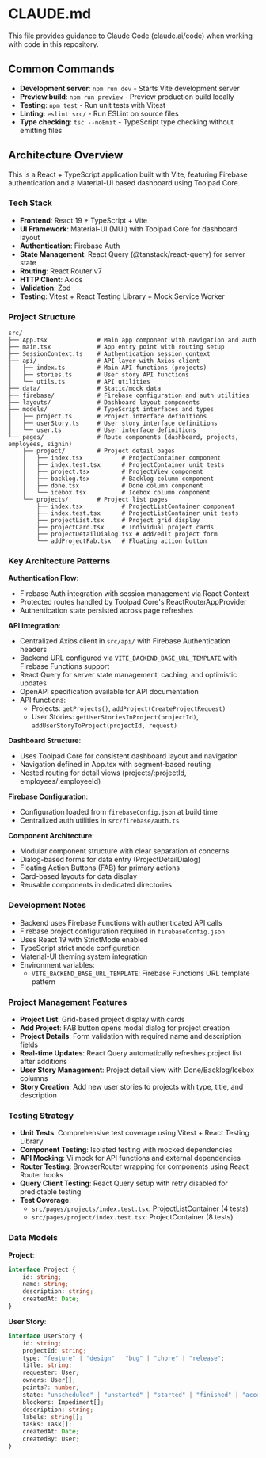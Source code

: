 # CLAUDE.md

This file provides guidance to Claude Code (claude.ai/code) when working with code in this repository.

## Common Commands

- **Development server**: `npm run dev` - Starts Vite development server
- **Preview build**: `npm run preview` - Preview production build locally
- **Testing**: `npm test` - Run unit tests with Vitest
- **Linting**: `eslint src/` - Run ESLint on source files
- **Type checking**: `tsc --noEmit` - TypeScript type checking without emitting files

## Architecture Overview

This is a React + TypeScript application built with Vite, featuring Firebase authentication and a Material-UI based dashboard using Toolpad Core.

### Tech Stack
- **Frontend**: React 19 + TypeScript + Vite
- **UI Framework**: Material-UI (MUI) with Toolpad Core for dashboard layout
- **Authentication**: Firebase Auth
- **State Management**: React Query (@tanstack/react-query) for server state
- **Routing**: React Router v7
- **HTTP Client**: Axios
- **Validation**: Zod
- **Testing**: Vitest + React Testing Library + Mock Service Worker

### Project Structure
```
src/
├── App.tsx              # Main app component with navigation and auth
├── main.tsx             # App entry point with routing setup
├── SessionContext.ts    # Authentication session context
├── api/                 # API layer with Axios client
│   ├── index.ts         # Main API functions (projects)
│   ├── stories.ts       # User story API functions
│   └── utils.ts         # API utilities
├── data/                # Static/mock data
├── firebase/            # Firebase configuration and auth utilities
├── layouts/             # Dashboard layout components
├── models/              # TypeScript interfaces and types
│   ├── project.ts       # Project interface definitions
│   ├── userStory.ts     # User story interface definitions
│   └── user.ts          # User interface definitions
└── pages/               # Route components (dashboard, projects, employees, signin)
    ├── project/         # Project detail pages
    │   ├── index.tsx           # ProjectContainer component
    │   ├── index.test.tsx      # ProjectContainer unit tests
    │   ├── project.tsx         # ProjectView component
    │   ├── backlog.tsx         # Backlog column component
    │   ├── done.tsx            # Done column component
    │   └── icebox.tsx          # Icebox column component
    └── projects/        # Project list pages
        ├── index.tsx           # ProjectListContainer component
        ├── index.test.tsx      # ProjectListContainer unit tests
        ├── projectList.tsx     # Project grid display
        ├── projectCard.tsx     # Individual project cards
        ├── projectDetailDialog.tsx # Add/edit project form
        └── addProjectFab.tsx   # Floating action button
```

### Key Architecture Patterns

**Authentication Flow**:
- Firebase Auth integration with session management via React Context
- Protected routes handled by Toolpad Core's ReactRouterAppProvider
- Authentication state persisted across page refreshes

**API Integration**:
- Centralized Axios client in `src/api/` with Firebase Authentication headers
- Backend URL configured via `VITE_BACKEND_BASE_URL_TEMPLATE` with Firebase Functions support
- React Query for server state management, caching, and optimistic updates
- OpenAPI specification available for API documentation
- API functions: 
  - Projects: `getProjects()`, `addProject(CreateProjectRequest)`
  - User Stories: `getUserStoriesInProject(projectId)`, `addUserStoryToProject(projectId, request)`

**Dashboard Structure**:
- Uses Toolpad Core for consistent dashboard layout and navigation
- Navigation defined in App.tsx with segment-based routing
- Nested routing for detail views (projects/:projectId, employees/:employeeId)

**Firebase Configuration**:
- Configuration loaded from `firebaseConfig.json` at build time
- Centralized auth utilities in `src/firebase/auth.ts`

**Component Architecture**:
- Modular component structure with clear separation of concerns
- Dialog-based forms for data entry (ProjectDetailDialog)
- Floating Action Buttons (FAB) for primary actions
- Card-based layouts for data display
- Reusable components in dedicated directories

### Development Notes

- Backend uses Firebase Functions with authenticated API calls
- Firebase project configuration required in `firebaseConfig.json`
- Uses React 19 with StrictMode enabled
- TypeScript strict mode configuration
- Material-UI theming system integration
- Environment variables:
  - `VITE_BACKEND_BASE_URL_TEMPLATE`: Firebase Functions URL template pattern

### Project Management Features

- **Project List**: Grid-based project display with cards
- **Add Project**: FAB button opens modal dialog for project creation
- **Project Details**: Form validation with required name and description fields
- **Real-time Updates**: React Query automatically refreshes project list after additions
- **User Story Management**: Project detail view with Done/Backlog/Icebox columns
- **Story Creation**: Add new user stories to projects with type, title, and description

### Testing Strategy

- **Unit Tests**: Comprehensive test coverage using Vitest + React Testing Library
- **Component Testing**: Isolated testing with mocked dependencies
- **API Mocking**: Vi.mock for API functions and external dependencies
- **Router Testing**: BrowserRouter wrapping for components using React Router hooks
- **Query Client Testing**: React Query setup with retry disabled for predictable testing
- **Test Coverage**:
  - `src/pages/projects/index.test.tsx`: ProjectListContainer (4 tests)
  - `src/pages/project/index.test.tsx`: ProjectContainer (8 tests)

### Data Models

**Project**:
```typescript
interface Project {
    id: string;
    name: string;
    description: string;
    createdAt: Date;
}
```

**User Story**:
```typescript
interface UserStory {
    id: string;
    projectId: string;
    type: "feature" | "design" | "bug" | "chore" | "release";
    title: string;
    requester: User;
    owners: User[];
    points?: number;
    state: "unscheduled" | "unstarted" | "started" | "finished" | "accepted" | "rejected";
    blockers: Impediment[];
    description: string;
    labels: string[];
    tasks: Task[];
    createdAt: Date;
    createdBy: User;
}
```